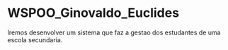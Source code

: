 # WSPOO_Ginovaldo_Euclides
Iremos desenvolver um sistema que faz a gestao dos estudantes de uma escola secundaria.
